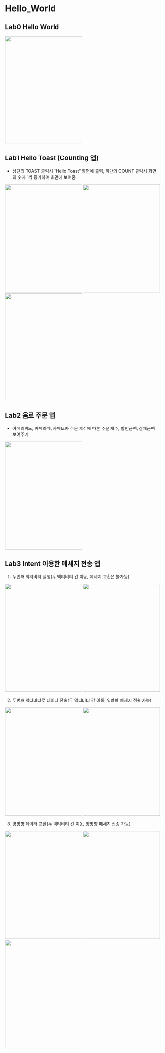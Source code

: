 # Hello_World

## Lab0 Hello World

<img src = "https://user-images.githubusercontent.com/70666097/124947192-965fe200-e04a-11eb-918f-13f31e4aa01e.png" width="250" height="350">

## Lab1 Hello Toast (Counting 앱)
- 상단의 TOAST 클릭시 "Hello Toast" 화면에 출력, 하단의 COUNT 클릭시 화면의 숫자 1씩 증가하여 화면에 보여줌

<img src = "https://user-images.githubusercontent.com/70666097/124207827-4c926b80-db21-11eb-984e-de48983fb7bc.png" width="250" height="350"> <img src = "https://user-images.githubusercontent.com/70666097/124634521-6802cb00-dec1-11eb-8aa3-2e6156498806.png" width="250" height="350"> <img src = "https://user-images.githubusercontent.com/70666097/124634526-6933f800-dec1-11eb-86e2-5154f6a6eeb0.png" width="250" height="350">

## Lab2 음료 주문 앱
- 아메리카노, 카페라떼, 카페모카 주문 개수에 따른 주문 개수, 할인금액, 결제금액 보여주기

<img src = "https://user-images.githubusercontent.com/70666097/124074224-210a7500-da7e-11eb-9f46-a3f46c0f36b0.png" width="250" height="350">

## Lab3 Intent 이용한 메세지 전송 앱

1. 두번째 액티비티 실행(두 액티비티 간 이동, 메세지 교환은 불가능)

<img src = "https://user-images.githubusercontent.com/70666097/124207455-87e06a80-db20-11eb-97a0-129921f57951.png" width="250" height="350"> <img src = "https://user-images.githubusercontent.com/70666097/124207457-89119780-db20-11eb-9a04-2bd7fb6b4415.png" width="250" height="350">

2. 두번째 액티비티로 데이터 전송(두 액티비티 간 이동, 일방향 메세지 전송 가능)

<img src = "https://user-images.githubusercontent.com/70666097/124207455-87e06a80-db20-11eb-97a0-129921f57951.png" width="250" height="350"> <img src = "https://user-images.githubusercontent.com/70666097/124207461-89aa2e00-db20-11eb-9036-2ebfd6752844.png" width="250" height="350">

3. 양방향 데이터 교환(두 액티비티 간 이동, 양방향 메세지 전송 가능)

<img src = "https://user-images.githubusercontent.com/70666097/124207466-8adb5b00-db20-11eb-97b5-877d9cbda487.png" width="250" height="350"> <img src = "https://user-images.githubusercontent.com/70666097/124207468-8c0c8800-db20-11eb-8a94-545c5f962859.png" width="250" height="350"> <img src = "https://user-images.githubusercontent.com/70666097/124207471-8ca51e80-db20-11eb-9429-f1054b44f2ab.png" width="250" height="350">

